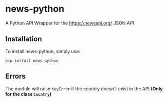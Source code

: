 # news-python

A Python API Wrapper for the https://newsapi.org/ JSON API

## Installation

To install news-python, simply use:

`pip install news-python`

## Errors

The module will raise `KeyError` if the country doesn't exist in the API <b>(Only for the class `Country`)</b>